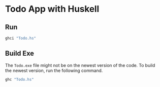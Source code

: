# Todo App with Huskell

## Run

```powershell
ghci "Todo.hs"
```

## Build Exe

The `Todo.exe` file might not be on the newest version of the code. To build the newest version, run the following command.

```powershell
ghc "Todo.hs"
```
